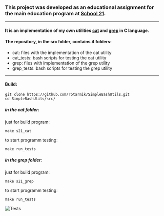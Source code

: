 ### This project was developed as an educational assignment for the main education program at [School 21](https://21-school.ru/).
---

#### It is an implementation of my own utilities [cat](https://pubs.opengroup.org/onlinepubs/9699919799.2018edition/) and [grep](https://pubs.opengroup.org/onlinepubs/9699919799.2018edition/ ) in C language.

#### The repository, in the src folder, contains 4 folders:
- cat: files with the implementation of the cat utility
- cat_tests: bash scripts for testing the cat utility
- grep: files with implementation of the grep utility
- grep_tests: bash scripts for testing the grep utility
---
#### Build:
```
git clone https://github.com/rotarmik/SimpleBashUtils.git
cd SimpleBashUtils/src/
```
 ##### in the cat folder:
 just for build program:
 ```
 make s21_cat 
 ```
 to start programm testing:
 ```
 make run_tests 
 ```

##### in the grep folder:
 just for build program:
 ```
 make s21_grep
 ```
 to start programm testing:
 ```
 make run_tests 
 ```
![Tests](assets/runtests.gif)